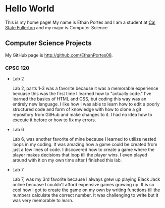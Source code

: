 # Hello World

This is my home page! My name is Ethan Portes and I am a student at [Cal State Fullerton](http://www.fullerton.edu/) and my major is Computer Science

## Computer Science Projects

My GitHub page is http://github.com/EthanPortes08.

### CPSC 120

* Lab 2

    Lab 2, parts 1-3 was a favorite because it was a memorable experience becuase this was the first time I learned how to "actually code." I've learned the basics of HTML and CSS, but coding this way was an entirely new language. I like how I was able to learn how to edit a poorly structured code and form of knowledge with how to clone a git repository from GitHub and make changes to it. I had no idea how to execute it before or how to fix my errors.

* Lab 6

    Lab 6, was another favorite of mine because I learned to utilize nested loops in my coding. It was amazing how a game could be created from just a few lines of code. I discovered how to create a game where the player makes decisions that loop till the player wins. I even played around with it on my own time after I finished this lab.

* Lab 7

    Lab 7, was my 3rd favorite because I  always grew up playing Black Jack online becuase I couldn't afford expensive games growing up. It is so cool how I got to create the game on my own by writing functions till the numbers calculate the correct number. It was challenging to write but it was very memorable to learn.
